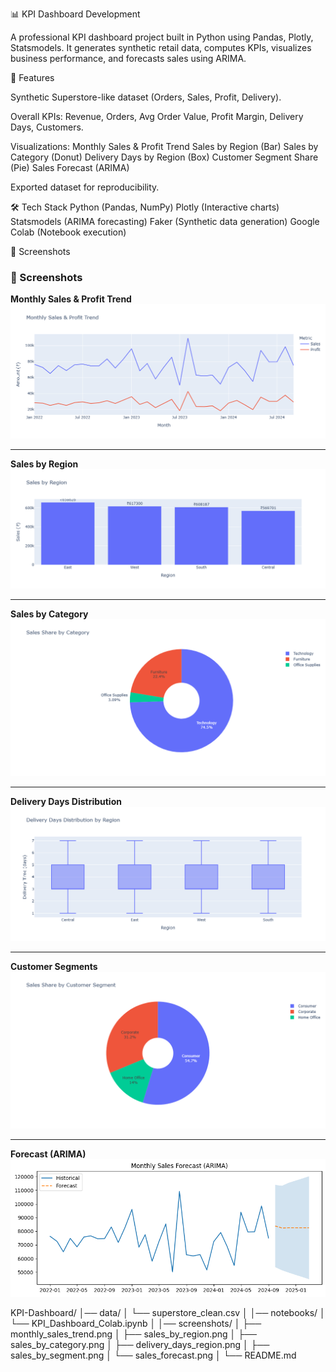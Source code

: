 📊 KPI Dashboard Development

A professional KPI dashboard project built in Python using Pandas, Plotly, Statsmodels.
It generates synthetic retail data, computes KPIs, visualizes business performance, and forecasts sales using ARIMA.

🔎 Features

Synthetic Superstore-like dataset (Orders, Sales, Profit, Delivery).

Overall KPIs: Revenue, Orders, Avg Order Value, Profit Margin, Delivery Days, Customers.

Visualizations:
Monthly Sales & Profit Trend
Sales by Region (Bar)
Sales by Category (Donut)
Delivery Days by Region (Box)
Customer Segment Share (Pie)
Sales Forecast (ARIMA)

Exported dataset for reproducibility.

🛠 Tech Stack
Python (Pandas, NumPy)
Plotly (Interactive charts)
Statsmodels (ARIMA forecasting)
Faker (Synthetic data generation)
Google Colab (Notebook execution)

📸 Screenshots
### 📸 Screenshots

**Monthly Sales & Profit Trend**  
![Monthly Sales](screenshots/monthly_sales_trend.png)

---

**Sales by Region**  
![Sales by Region](screenshots/sales_by_region.png)

---

**Sales by Category**  
![Sales by Category](screenshots/sales_by_category.png)

---

**Delivery Days Distribution**  
![Delivery Days](screenshots/delivery_days_region.png)

---

**Customer Segments**  
![Customer Segments](screenshots/sales_by_segment.png)

---

**Forecast (ARIMA)**  
![Forecast](screenshots/sales_forecast.png)

KPI-Dashboard/
│── data/
│   └── superstore_clean.csv
│
│── notebooks/
│   └── KPI_Dashboard_Colab.ipynb
│
│── screenshots/
│   ├── monthly_sales_trend.png
│   ├── sales_by_region.png
│   ├── sales_by_category.png
│   ├── delivery_days_region.png
│   ├── sales_by_segment.png
│   └── sales_forecast.png
│
└── README.md



